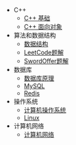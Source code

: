 - C++
  - [C++ 基础](/docs/network/network.md)
  - [C++ 面向对象]()
- 算法和数据结构
  - [数据结构]()
  - [LeetCode题解]()
  - [SwordOffer题解]()
- 数据库
  - [数据库原理](/docs/database/database/)
  - [MySQL]()
  - [Redis](/docs/database/Redis/Redis.md)
- 操作系统
  - [计算机操作系统](/docs/operating-system/opreating-system.md)
  - [Linux](/docs/operating-system/linux.md)
- 计算机网络
  - [计算机网络]()

